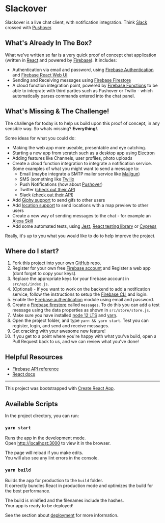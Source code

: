 # Slackover 

Slackover is a live chat client, with notification integration. Think [Slack](https://slack.com/intl/en-gb/) crossed with [Pushover](https://pushover.net/).

## What's Already In The Box?

What we've written so far is a very quick proof of concept chat application (written in [React](https://reactjs.org/) and powered by [Firebase](https://firebase.google.com/)). It includes:

 - Authentication via email and password, using [Firebase Authentication](https://firebase.google.com/docs/auth) and [Firebase React Web UI](https://github.com/firebase/firebaseui-web-react)
 - Sending and Receiving messages using [Firebase Firestore](https://firebase.google.com/docs/firestore/)
 - A cloud function integration point, powered by [Firebase Functions](https://firebase.google.com/docs/functions) to be able to integrate with third parties such as Pushover or Twilio - which automatically parses commands entered into the chat panel.

## What's Missing & The Challenge!

The challenge for today is to help us build upon this proof of concept, in any sensible way. So whats missing? **Everything!**. 

Some ideas for what you could do:

 - Making the web app more useable, presentable and eye catching.
 - Starting a new app from scratch such as a desktop app using [Electron](https://www.electronjs.org/)
 - Adding features like Channels, user profiles, photo uploads
 - Create a cloud function integration to integrate a notification service. Some examples of what you might want to send a message to:
   - Email (maybe integrate a SMTP mailer service like [Mailgun](https://www.mailgun.com/))
   - SMS (something like [Twilio](https://www.twilio.com/)
   - Push Notifications (how about [Pushover](https://pushover.net/))
   - Twitter ([check out their API](https://developer.twitter.com/en/docs])
   - Slack ([check out their API](https://api.slack.com/))
 - Add [Giphy support](https://developers.giphy.com/) to send gifs to other users
 - Add [location support](https://developers.google.com/maps/documentation) to send locations with a map preview to other users
 - Create a new way of sending messages to the chat - for example an [Alexa Skill](https://developer.amazon.com/en-GB/docs/alexa/ask-overviews/build-skills-with-the-alexa-skills-kit.html)
 - Add some automated tests, using [Jest](https://jestjs.io/), [React testing library](https://github.com/testing-library/react-testing-library) or [Cypress](https://www.cypress.io/)

Really, it's up to you what you would like to do to help improve the project. 

## Where do I start?

1. Fork this project into your own [GitHub](https://github.com/) repo.
2. Register for your own free [Firebase account](https://firebase.google.com/) and Register a web app (dont forget to copy your keys).
3. Replace the appropriate keys for your firebase account in `src/api/index.js`.
4. (Optional) - If you want to work on the backend to add a notification service, follow the instructions to setup the [Firebase CLI](https://firebase.google.com/docs/functions/get-started) and login.
5. Enable the [Firebase authentication](https://firebase.google.com/) module using email and password.
6. Create a [Firebase firestore](https://firebase.google.com/) called `messages`. To do this you can add a test message using the data properties as shown in `src/store/store.js`.
7. Make sure you have installed [node 12 LTS](https://nodejs.org/en/download/) and [yarn](https://yarnpkg.com/).
8. Open the project folder, and type `yarn && yarn start`. Test you can register, login, and send and receive messages.
9. Get cracking with your awesome new feature!
10. If you get to a point where you're happy with what you've build, open a Pull Request back to us, and we can review what you've done!

## Helpful Resources

 - [Firebase API reference](https://firebase.google.com/docs/reference)
 - [React docs](https://reactjs.org/docs/)

---

This project was bootstrapped with [Create React App](https://github.com/facebook/create-react-app).

## Available Scripts

In the project directory, you can run:

### `yarn start`

Runs the app in the development mode.<br />
Open [http://localhost:3000](http://localhost:3000) to view it in the browser.

The page will reload if you make edits.<br />
You will also see any lint errors in the console.

### `yarn build`

Builds the app for production to the `build` folder.<br />
It correctly bundles React in production mode and optimizes the build for the best performance.

The build is minified and the filenames include the hashes.<br />
Your app is ready to be deployed!

See the section about [deployment](https://facebook.github.io/create-react-app/docs/deployment) for more information.